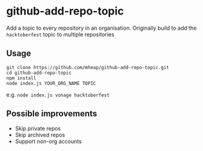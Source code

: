 # github-add-repo-topic

Add a topic to every repository in an organisation. Originally build to add the `hacktoberfest` topic to multiple repositories

## Usage

```
git clone https://github.com/mheap/github-add-repo-topic.git
cd github-add-repo-topic
npm install
node index.js YOUR_ORG_NAME TOPIC
```

e.g. `node index.js vonage hacktoberfest`

## Possible improvements

- Skip private repos
- Skip archived repos
- Support non-org accounts
